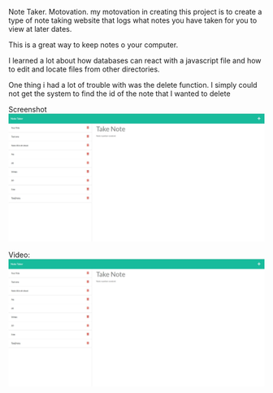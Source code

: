 Note Taker.
Motovation.
my motovation in creating this project is to create a type of note taking website that logs what notes you have taken for you to view at later dates.

This is a great way to keep notes o your computer.

I learned a lot about how databases can react with a javascript file and how to edit and locate files from other directories.

One thing i had a lot of trouble with was the delete function. I simply could not get the system to find the id of the note that I wanted to delete

Screenshot
![Notes Page](.\public\pics\picture1.JPG)

Video:
[![Watch the video](.\public\pics\picture1.JPG)](https://www.youtube.com/watch?v=DV5Vif3tk5I)

